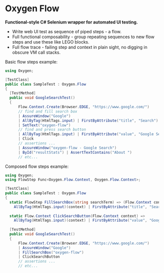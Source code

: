 # Oxygen Flow
**Functional-style C# Selenium wrapper for automated UI testing.**

- Write web UI test as sequence of piped steps - a flow. 
- Full functional composability - group repeating sequences to new flow steps and use these like LEGO blocks.
- Full flow trace - failing step and context in plain sight, no digging in obscure VM call stacks.

Basic flow steps example:
```csharp
using Oxygen;

[TestClass]
public class SampleTest : Oxygen.Flow
{
  [TestMethod]
  public void GoogleSearchTest()
  {
      Flow.Context.Create(Browser.EDGE, "https://www.google.com/")
      // find and fill search box
      | AssureWindow("Google")
      | AllByTag(HtmlTags.input) | FirstByAttribute("title", "Search")
      | SetText("oxygen-flow")
      // find and press search button
      | AllByTag(HtmlTags.input) | FirstByAttribute("value", "Google Search")
      | Click
      // assertions ...
      | AssureWindow("oxygen-flow - Google Search")
      | ById("resultStats") | AssertTextContains("About ")
      // etc...
```

Composed flow steps example:
```csharp
using Oxygen;
using FlowStep Func<Oxygen.Flow.Context, Oxygen.Flow.Context>;

[TestClass]
public class SampleTest : Oxygen.Flow
{
  static FlowStep FillSearchBox(string searchTerm) => (Flow.Context context) =>
    AllByTag(HtmlTags.input)(context) | FirstByAttribute("title", "Search") | SetText(searchTerm);
    
  static Flow.Context ClickSearchButton(Flow.Context context) =>
    AllByTag(HtmlTags.input)(context) | FirstByAttribute("value", "Google Search") | Click;
  
  [TestMethod]
  public void GoogleSearchTest()
  {
      Flow.Context.Create(Browser.EDGE, "https://www.google.com/")
      | AssureWindow("Google")
      | FillSearchBox("oxygen-flow")
      | ClickSearchButton
      // assertions ...
      // etc...
```
